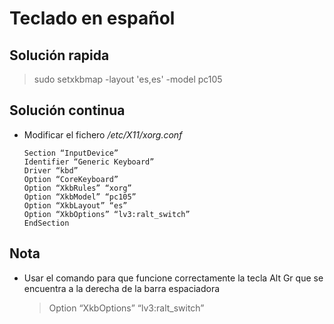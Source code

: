 # Teclado en español

## Solución rapida
> sudo setxkbmap -layout 'es,es' -model pc105

## Solución continua
- Modificar el fichero */etc/X11/xorg.conf*  
  ```
  Section “InputDevice”
  Identifier “Generic Keyboard”
  Driver “kbd”
  Option “CoreKeyboard”
  Option “XkbRules” “xorg”
  Option “XkbModel” “pc105”
  Option “XkbLayout” “es”
  Option “XkbOptions” “lv3:ralt_switch”
  EndSection
  ```
## Nota
- Usar el comando para que funcione correctamente la tecla Alt Gr que se encuentra a la derecha de la barra espaciadora
  > Option “XkbOptions” “lv3:ralt_switch”
